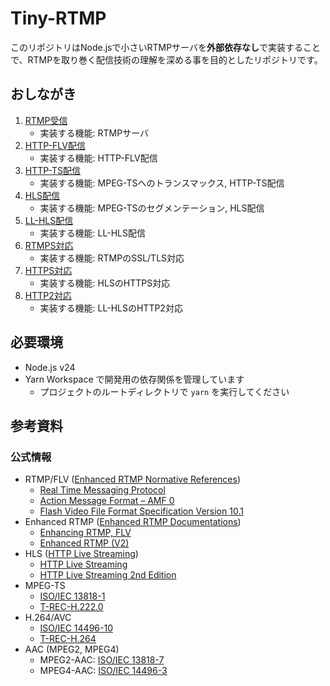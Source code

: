 # Tiny-RTMP

このリポジトリはNode.jsで小さいRTMPサーバを**外部依存なし**で実装することで、RTMPを取り巻く配信技術の理解を深める事を目的としたリポジトリです。

## おしながき

1. [RTMP受信](./01-tiny-rtmp-server/)
    * 実装する機能: RTMPサーバ
2. [HTTP-FLV配信](./02-tiny-http-flv-server/)
    * 実装する機能: HTTP-FLV配信
3. [HTTP-TS配信](./03-tiny-http-ts-server/)
    * 実装する機能: MPEG-TSへのトランスマックス, HTTP-TS配信
4. [HLS配信](./04-tiny-hls-server/)
    * 実装する機能: MPEG-TSのセグメンテーション, HLS配信
5. [LL-HLS配信](./05-tiny-llhls-server/)
    * 実装する機能: LL-HLS配信
6. [RTMPS対応](./06-tiny-rtmps-server/)
    * 実装する機能: RTMPのSSL/TLS対応
7. [HTTPS対応](./07-tiny-rtmps-https-hls-server/)
    * 実装する機能: HLSのHTTPS対応
8. [HTTP2対応](./08-tiny-rtmps-http2-llhls-server/)
    * 実装する機能: LL-HLSのHTTP2対応

## 必要環境

- Node.js v24
- Yarn Workspace で開発用の依存関係を管理しています
    - プロジェクトのルートディレクトリで `yarn` を実行してください

## 参考資料

### 公式情報

- RTMP/FLV ([Enhanced RTMP Normative References](https://github.com/veovera/enhanced-rtmp/tree/main/docs/legacy))
    - [Real Time Messaging Protocol](https://github.com/veovera/enhanced-rtmp/blob/main/docs/legacy/rtmp-v1-0-spec.pdf)
    - [Action Message Format – AMF 0](https://github.com/veovera/enhanced-rtmp/blob/main/docs/legacy/amf0-file-format-spec.pdf)
    - [Flash Video File Format Specification Version 10.1](https://github.com/veovera/enhanced-rtmp/blob/main/docs/legacy/video-file-format-v10-1-spec.pdf)
- Enhanced RTMP ([Enhanced RTMP Documentations](https://github.com/veovera/enhanced-rtmp/tree/main/docs/enhanced))
    - [Enhancing RTMP, FLV](https://github.com/veovera/enhanced-rtmp/blob/main/docs/enhanced/enhanced-rtmp-v1.pdf)
    - [Enhanced RTMP (V2)](https://github.com/veovera/enhanced-rtmp/blob/main/docs/enhanced/enhanced-rtmp-v2.pdf)
- HLS ([HTTP Live Streaming](https://developer.apple.com/streaming/))
    - [HTTP Live Streaming](https://datatracker.ietf.org/doc/html/rfc8216)
    - [HTTP Live Streaming 2nd Edition](https://datatracker.ietf.org/doc/html/draft-pantos-hls-rfc8216bis)
- MPEG-TS
    - [ISO/IEC 13818-1](https://www.iso.org/standard/87619.html)
    - [T-REC-H.222.0](https://www.itu.int/rec/T-REC-H.222.0)
- H.264/AVC
    - [ISO/IEC 14496-10](https://www.iso.org/standard/87574.html)
    - [T-REC-H.264](https://www.itu.int/rec/T-REC-H.264)
- AAC (MPEG2, MPEG4)
    - MPEG2-AAC: [ISO/IEC 13818-7](https://www.iso.org/standard/43345.html)
    - MPEG4-AAC: [ISO/IEC 14496-3](https://www.iso.org/standard/76383.html)
